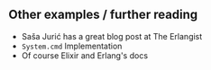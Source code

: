 ## Other examples / further reading
- Saša Jurić has a great blog post at The Erlangist
- `System.cmd` Implementation
- Of course Elixir and Erlang's docs